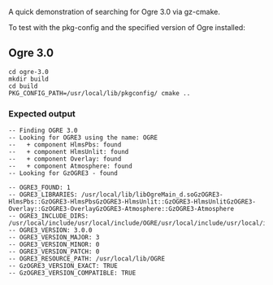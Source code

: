 A quick demonstration of searching for Ogre 3.0 via gz-cmake.

To test with the pkg-config and the specified version of Ogre installed:

## Ogre 3.0

```
cd ogre-3.0
mkdir build
cd build
PKG_CONFIG_PATH=/usr/local/lib/pkgconfig/ cmake ..
```

### Expected output

```
-- Finding OGRE 3.0
-- Looking for OGRE3 using the name: OGRE
--   + component HlmsPbs: found
--   + component HlmsUnlit: found
--   + component Overlay: found
--   + component Atmosphere: found
-- Looking for GzOGRE3 - found

-- OGRE3_FOUND: 1
-- OGRE3_LIBRARIES: /usr/local/lib/libOgreMain_d.soGzOGRE3-HlmsPbs::GzOGRE3-HlmsPbsGzOGRE3-HlmsUnlit::GzOGRE3-HlmsUnlitGzOGRE3-Overlay::GzOGRE3-OverlayGzOGRE3-Atmosphere::GzOGRE3-Atmosphere
-- OGRE3_INCLUDE_DIRS: /usr/local/include/usr/local/include/OGRE/usr/local/include/usr/local/include/OGRE/RenderSystems/GL3Plus
-- OGRE3_VERSION: 3.0.0
-- OGRE3_VERSION_MAJOR: 3
-- OGRE3_VERSION_MINOR: 0
-- OGRE3_VERSION_PATCH: 0
-- OGRE3_RESOURCE_PATH: /usr/local/lib/OGRE
-- GzOGRE3_VERSION_EXACT: TRUE
-- GzOGRE3_VERSION_COMPATIBLE: TRUE
```
